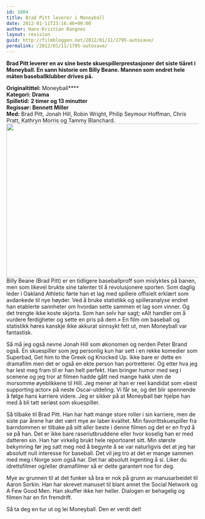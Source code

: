 ```yaml
---
id: 1804
title: Brad Pitt leverer i Moneyball
date: 2012-01-11T23:16:46+00:00
author: Hans-Kristian Rangnes
layout: revision
guid: http://filmbloggen.net/2012/01/11/1795-autosave/
permalink: /2012/01/11/1795-autosave/
---
```

**Brad Pitt leverer en av sine beste skuespillerprestasjoner det siste tiåret i Moneyball. En sann historie om Billy Beane. Mannen som endret hele måten baseballklubber drives på.**<!--more-->

**Originaltittel:** Moneyball****  
**Kategori:** ****Drama****  
**Spilletid:** ****2 timer og 13 minutter****  
**Regissør: ******Bennett Miller****  
**Med:****** Brad Pitt, Jonah Hill, Robin Wright, Philip Seymour Hoffman, Chris Pratt, Kathryn Morris og Tammy Blanchard.  
<a href="http://filmbloggen.net/2012/01/11/brad-pitt-leverer-i-moneyball/brad-pittjonah-hill/" rel="attachment wp-att-1798"><img class="alignnone size-large wp-image-1798" src="http://filmbloggen.net/wp-content/uploads//2012/01/cxkbmvw3-620x404.jpg" alt="" width="620" height="404" /></a>  
Billy Beane (Brad Pitt) er en tidligere baseballproff som mislyktes på banen, men som likevel brukte sine talenter til å revolusjonere sporten. Som daglig leder i Oakland Athletic førte han et lag med spillere offisielt erklært som avdankede til nye høyder. Ved å bruke statistikk og spilleranalyse endret han etablerte sannheter om hvordan sette sammen et lag som vinner. Og det trengte ikke koste skjorta. Som han selv har sagt; «Alt handler om å vurdere ferdigheter og sette en pris på dem.» En film om baseball og statistikk høres kanskje ikke akkurat sinnsykt fett ut, men Moneyball var fantastisk.

Så må jeg også nevne Jonah Hill som økonomen og nerden Peter Brand også. En skuespiller som jeg personlig kun har sett i en rekke komedier som Superbad, Get him to the Greek og Knocked Up. Ikke bare er dette en dramafilm men det er også en ekte person han portretterer. Og etter hva jeg har lest meg fram til er han helt perfekt. Han bringer humor med seg i scenene og jeg tror at filmen hadde gått ned mange hakk uten de morsomme øyeblikkene til Hill. Jeg mener at han er reel kandidat som &laquo;best supporting actor&raquo; på neste Oscar-utdeling. Vi får se, og det blir spennende å følge hans karriere videre. Jeg er sikker på at Moneyball bør hjelpe han med å bli tatt seriøst som skuespiller.

Så tilbake til Brad Pitt. Han har hatt mange store roller i sin karriere, men de siste par årene har det vært mye av laber kvalitet. Min favorittskuespiller fra barndommen er tilbake på sitt aller beste i denne filmen og det er en fryd å se på han. Det er ikke bare raseriutbruddene eller hvor koselig han er med datteren sin. Han har virkelig brukt hele reportoaret sitt. Min største bekymring før jeg satt meg ned å begynte å se var naturligvis det at jeg har absolutt null interesse for baseball. Det vil jeg tro at det er mange sammen med meg i Norge som også har. Det har absolutt ingenting å si. Liker du idrettsfilmer og/eller dramafilmer så er dette garantert noe for deg.

Mye av grunnen til at det funker så bra er nok på grunn av manusarbeidet til Aaron Sorkin. Han har skrevet manuset til blant annet the Social Network og A Few Good Men. Han skuffer ikke her heller. Dialogen er behagelig og filmen har en fin fremdrift.

Så ta deg en tur ut og lei Moneyball. Den er verdt det!